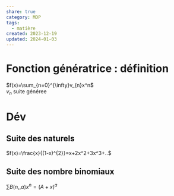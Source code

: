 ```yaml
---  
share: true  
category: MDP  
tags:  
  - matière  
created: 2023-12-19  
updated: 2024-01-03  
---  
```

  
# Fonction génératrice : définition  
$f(x)=\sum_{n=0}^{\infty}v_{n}x^n$  
$v_{n}$ suite généree  
  
# Dév  
## Suite des naturels  
$f(x)=\frac{x}{(1-x)^{2}}=x+2x^2+3x^3+..$  
## Suite des nombre binomiaux  
$\sum B(n,,a)x^n=(A+x)^a$  
